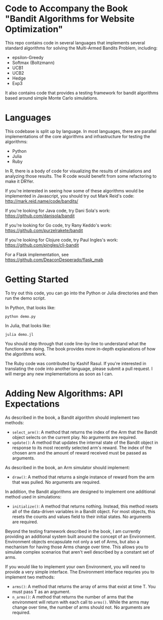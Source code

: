 # Code to Accompany the Book "Bandit Algorithms for Website Optimization"

This repo contains code in several languages that implements several standard algorithms for solving the Multi-Armed Bandits Problem, including:

* epsilon-Greedy
* Softmax (Boltzmann)
* UCB1
* UCB2
* Hedge
* Exp3

It also contains code that provides a testing framework for bandit algorithms based around simple Monte Carlo simulations.

# Languages

This codebase is split up by language. In most languages, there are parallel implementations of the core algorithms and infrastructure for testing the algorithms:

* Python
* Julia
* Ruby

In R, there is a body of code for visualizing the results of simulations and analyzing those results. The R code would benefit from some refactoring to make it DRYer.

If you're interested in seeing how some of these algorithms would be implemented in Javascript, you should try out Mark Reid's code: http://mark.reid.name/code/bandits/

If you're looking for Java code, try Dani Sola's work: https://github.com/danisola/bandit

If you're looking for Go code, try Rany Keddo's work: https://github.com/purzelrakete/bandit

If you're looking for Clojure code, try Paul Ingles's work: https://github.com/pingles/clj-bandit

For a Flask implementation, see https://github.com/DeaconDesperado/flask_mab

# Getting Started

To try out this code, you can go into the Python or Julia directories and then run the demo script.

In Python, that looks like:

    python demo.py

In Julia, that looks like:

    julia demo.jl

You should step through that code line-by-line to understand what the functions are doing. The book provides more in-depth explanations of how the algorithms work.

The Ruby code was contributed by Kashif Rasul. If you're interested in translating the code into another language, please submit a pull request. I will merge any new implementations as soon as I can.

# Adding New Algorithms: API Expectations

As described in the book, a Bandit algorithm should implement two methods:

* `select_arm()`: A method that returns the index of the Arm that the Bandit object selects on the current play. No arguments are required.
* `update()`: A method that updates the internal state of the Bandit object in response to its most recently selected arm's reward. The index of the chosen arm and the amount of reward received must be passed as arguments.

As described in the book, an Arm simulator should implement:

* `draw()`: A method that returns a single instance of reward from the arm that was pulled. No arguments are required.

In addition, the Bandit algorithms are designed to implement one additional method used in simulations:

* `initialize()`: A method that returns nothing. Instead, this method resets all of the data-driven variables in a Bandit object. For most objects, this resets the counts and values field to their initial states. No arguments are required.

Beyond the testing framework described in the book, I am currently providing an additional system built around the concept of an Environment. Environment objects encapsulate not only a set of Arms, but also a mechanism for having those Arms change over time. This allows you to simulate complex scenarios that aren't well described by a constant set of arms.

If you would like to implement your own Environment, you will need to provide a very simple interface. The Environment interface requries you to implement two methods:

* `arms()`: A method that returns the array of arms that exist at time T. You must pass T as an argument.
* `n_arms()`: A method that returns the number of arms that the environment will return with each call to `arms()`. While the arms may change over time, the number of arms should not. No arguments are required.
